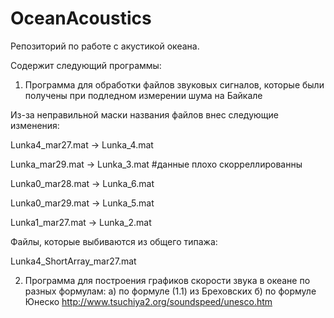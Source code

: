 # OceanAcoustics

Репозиторий по работе с акустикой океана.

Содержит следующий программы:
1) Программа для обработки файлов звуковых сигналов, которые были получены при подледном измерении шума на Байкале

Из-за неправильной маски названия файлов внес следующие изменения:

Lunka4_mar27.mat -> Lunka_4.mat

Lunka_mar29.mat -> Lunka_3.mat #данные плохо скорреллированны

Lunka0_mar28.mat -> Lunka_6.mat

Lunka0_mar29.mat -> Lunka_5.mat

Lunka1_mar27.mat -> Lunka_2.mat

Файлы, которые выбиваются из общего типажа:

Lunka4_ShortArray_mar27.mat

2) Программа для построения графиков скорости звука в океане по разных формулам:
   a) по формуле (1.1) из Бреховских
   б) по формуле Юнеско http://www.tsuchiya2.org/soundspeed/unesco.htm
